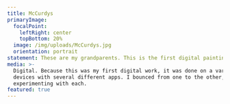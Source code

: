 ```yaml
---
title: McCurdys
primaryImage:
  focalPoint:
    leftRight: center
    topBottom: 20%
  image: /img/uploads/McCurdys.jpg
  orientation: portrait
statement: These are my grandparents. This is the first digital painting I did.
media: >-
  Digital. Because this was my first digital work, it was done on a variety of
  devices with several different apps. I bounced from one to the other,
  experimenting with each.
featured: true
---
```


